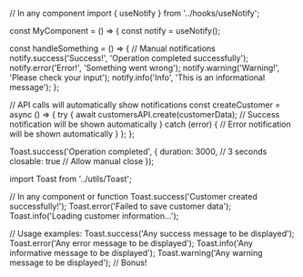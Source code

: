 // In any component
import { useNotify } from '../hooks/useNotify';

const MyComponent = () => {
  const notify = useNotify();

  const handleSomething = () => {
    // Manual notifications
    notify.success('Success!', 'Operation completed successfully');
    notify.error('Error!', 'Something went wrong');
    notify.warning('Warning!', 'Please check your input');
    notify.info('Info', 'This is an informational message');
  };

  // API calls will automatically show notifications
  const createCustomer = async () => {
    try {
      await customersAPI.create(customerData);
      // Success notification will be shown automatically
    } catch (error) {
      // Error notification will be shown automatically
    }
  };
};





<script src="https://cdn.onesignal.com/sdks/web/v16/OneSignalSDK.page.js" defer></script>
<script>
  window.OneSignalDeferred = window.OneSignalDeferred || [];
  OneSignalDeferred.push(async function(OneSignal) {
    await OneSignal.init({
      appId: "7e9774dd-626b-48c2-81b8-a0833fbff196",
      safari_web_id: "web.onesignal.auto.54eebb47-16d1-4f2f-8c9e-9bb7522bb051",
      notifyButton: {
        enable: true,
      },
    });
  });
</script>

Toast.success('Operation completed', { 
  duration: 3000,  // 3 seconds
  closable: true   // Allow manual close
});

import Toast from '../utils/Toast';

// In any component or function
Toast.success('Customer created successfully!');
Toast.error('Failed to save customer data');
Toast.info('Loading customer information...');


// Usage examples:
Toast.success('Any success message to be displayed');
Toast.error('Any error message to be displayed');
Toast.info('Any informative message to be displayed');
Toast.warning('Any warning message to be displayed'); // Bonus!